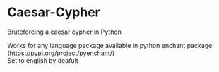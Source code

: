 # Caesar-Cypher
Bruteforcing a caesar cypher in Python

Works for any language package available in python enchant package (https://pypi.org/project/pyenchant/)  
Set to english by deafult
